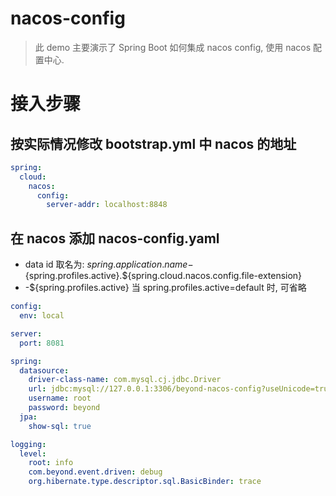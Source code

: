 # nacos-config

> 此 demo 主要演示了 Spring Boot 如何集成 nacos config, 使用 nacos 配置中心.

# 接入步骤

## 按实际情况修改 bootstrap.yml 中 nacos 的地址
```yaml
spring:
  cloud:
    nacos:
      config:
        server-addr: localhost:8848
```

## 在 nacos 添加 nacos-config.yaml

* data id 取名为: ${spring.application.name}-${spring.profiles.active}.${spring.cloud.nacos.config.file-extension}
* -${spring.profiles.active} 当 spring.profiles.active=default 时, 可省略
```yaml
config:
  env: local

server:
  port: 8081  

spring:
  datasource:
    driver-class-name: com.mysql.cj.jdbc.Driver
    url: jdbc:mysql://127.0.0.1:3306/beyond-nacos-config?useUnicode=true&characterEncoding=UTF-8&zeroDateTimeBehavior=convertToNull&serverTimezone=Asia/Shanghai&useSSL=false
    username: root
    password: beyond
  jpa:
    show-sql: true

logging:
  level:
    root: info
    com.beyond.event.driven: debug
    org.hibernate.type.descriptor.sql.BasicBinder: trace  
```